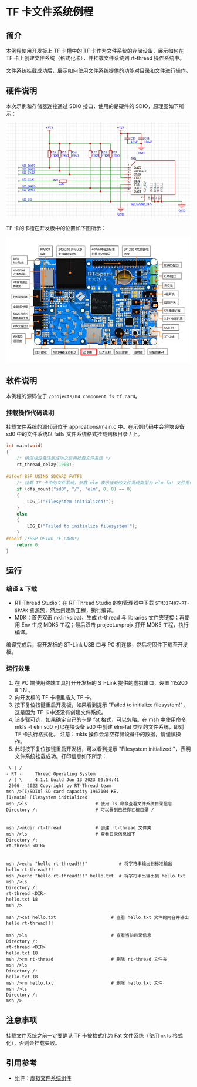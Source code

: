 # TF 卡文件系统例程

## 简介

本例程使用开发板上 TF 卡槽中的 TF 卡作为文件系统的存储设备，展示如何在 TF 卡上创建文件系统（格式化卡），并挂载文件系统到 rt-thread 操作系统中。

文件系统挂载成功后，展示如何使用文件系统提供的功能对目录和文件进行操作。

## 硬件说明

本次示例和存储器连接通过 SDIO 接口，使用的是硬件的 SDIO，原理图如下所示：

![TF 卡连接原理图](figures/tf_card.png)

TF 卡的卡槽在开发板中的位置如下图所示：

![TF 卡槽位置](figures/board.png)

## 软件说明

本例程的源码位于 `/projects/04_component_fs_tf_card`。

### 挂载操作代码说明

挂载文件系统的源代码位于 applications/main.c 中。在示例代码中会将块设备 sd0 中的文件系统以 fatfs 文件系统格式挂载到根目录 / 上。

```c
int main(void)
{
    /* 确保块设备注册成功之后再挂载文件系统 */
    rt_thread_delay(1000);

#ifdef BSP_USING_SDCARD_FATFS
    /* 挂载 TF 卡中的文件系统，参数 elm 表示挂载的文件系统类型为 elm-fat 文件系统 */
    if (dfs_mount("sd0", "/", "elm", 0, 0) == 0)
    {
        LOG_I("Filesystem initialized!");
    }
    else
    {
        LOG_E("Failed to initialize filesystem!");
    }
#endif /*BSP_USING_TF_CARD*/
    return 0;
}
```

## 运行

### 编译 & 下载

- RT-Thread Studio：在 RT-Thread Studio 的包管理器中下载 `STM32F407-RT-SPARK` 资源包，然后创建新工程，执行编译。
- MDK：首先双击 mklinks.bat，生成 rt-thread 与 libraries 文件夹链接；再使用 Env 生成 MDK5 工程；最后双击 project.uvprojx 打开 MDK5 工程，执行编译。

编译完成后，将开发板的 ST-Link USB 口与 PC 机连接，然后将固件下载至开发板。

### 运行效果

1. 在 PC 端使用终端工具打开开发板的 ST-Link 提供的虚拟串口，设置 115200 8 1 N 。
2. 向开发板的 TF 卡槽里插入 TF 卡。
3. 按下复位按键重启开发板，如果看到提示 "Failed to initialize filesystem!"，这是因为 TF 卡中还没有创建文件系统。
4. 该步骤可选，如果确定自己的卡是 fat 格式，可以忽略。在 msh 中使用命令 mkfs -t elm sd0 可以在块设备 sd0 中创建 elm-fat 类型的文件系统，即对 TF 卡执行格式化。
    注意：mkfs 操作会清空存储设备中的数据，请谨慎操作。
5. 此时按下复位按键重启开发板，可以看到提示 "Filesystem initialized!"，表明文件系统挂载成功。打印信息如下所示：

```shell
 \ | /
- RT -     Thread Operating System
 / | \     4.1.1 build Jun 13 2023 09:54:41
 2006 - 2022 Copyright by RT-Thread team
msh />[I/SDIO] SD card capacity 1967104 KB.
[I/main] Filesystem initialized!
msh />ls                          # 使用 ls 命令查看文件系统目录信息
Directory /:                      # 可以看到已经存在根目录 /


msh />mkdir rt-thread             # 创建 rt-thread 文件夹
msh />ls                          # 查看目录信息如下
Directory /:
rt-thread <DIR>


msh />echo "hello rt-thread!!!"            # 将字符串输出到标准输出
hello rt-thread!!!
msh />echo "hello rt-thread!!!" hello.txt  # 将字符串出输出到 hello.txt
msh />ls
Directory /:
rt-thread <DIR>
hello.txt 18
msh />

msh />cat hello.txt                     # 查看 hello.txt 文件的内容并输出
hello rt-thread!!!

msh />ls                                # 查看当前目录信息
Directory /:
rt-thread <DIR>
hello.txt 18
msh />rm rt-thread                      # 删除 rt-thread 文件夹
msh />ls
Directory /:
hello.txt 18
msh />rm hello.txt                      # 删除 hello.txt 文件
msh />ls
Directory /:
msh />
```

## 注意事项

挂载文件系统之前一定要确认 TF 卡被格式化为 Fat 文件系统（使用 `mkfs` 格式化），否则会挂载失败。

## 引用参考

- 组件：[虚拟文件系统组件](https://www.rt-thread.org/document/site/#/rt-thread-version/rt-thread-standard/programming-manual/filesystem/filesystem)
